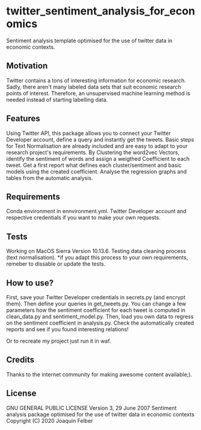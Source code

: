# twitter_sentiment_analysis_for_economics
Sentiment analysis template optimised for the use of twitter data in economic contexts.

## Motivation
Twitter contains a tons of interesting information for economic research. Sadly, there aren't many labeled data sets that suit economic research points of interest.
Therefore, an unsupervised machine learning method is needed instead of starting labelling data.

## Features
Using Twitter API, this package allows you to connect your Twitter Developer account, define a query and instantly get the tweets.
Basic steps for Text Normalisation are already included and are easy to adapt to your research project's requirements.
By Clustering the word2vec Vectors, identify the sentiment of words and assign a weigthed Coefficient to each tweet.
Get a first report what defines each cluster/sentiment and basic models using the created coefficient. 
Analyse the regression graphs and tables from the automatic analysis.

## Requirements
Conda environment in ennvironment.yml.
Twitter Developer account and respective credentials if you want to make your own requests.

## Tests
Working on MacOS Sierra Version 10.13.6.
Testing data cleaning process (text normalisation). *if you adapt this process to your own requirements, remeber to dissable or update the tests.

## How to use?
First, save your Twitter Developer credentials in secrets.py (and encrypt them).
Then define your queries in get_tweets.py.
You can change a few parameters how the sentiment coefficient for each tweet is computed in clean_data.py and sentiment_model.py.
Then, load you own data to regress on the sentiment coefficient in analysis.py.
Check the automatically created reports and see if you found interesting relations!

Or to recreate my project just run it in waf.

## Credits
Thanks to the internet community for making awesome content available;).


## License
GNU GENERAL PUBLIC LICENSE
Version 3, 29 June 2007
Sentiment analysis package optimised for the use of twitter data in economic contexts
Copyright (C) 2020  Joaquin Felber
